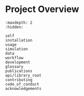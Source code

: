 # Project Overview

```{toctree}
:maxdepth: 2
:hidden:

self
installation
usage
simulation
data
workflow
development
glossary
publications
api/library_root
contributing
code_of_conduct
acknowledgements
```

```{include} ../README.md
```
